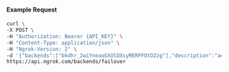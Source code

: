 <!-- Code generated for API Clients. DO NOT EDIT. -->

#### Example Request

```bash
curl \
-X POST \
-H "Authorization: Bearer {API_KEY}" \
-H "Content-Type: application/json" \
-H "Ngrok-Version: 2" \
-d '{"backends":["bkdhr_2wiYneaoGXOlDXsyMERPFOtDZzg"],"description":"acme failover","metadata":"{\"environment\": \"staging\"}"}' \
https://api.ngrok.com/backends/failover
```
